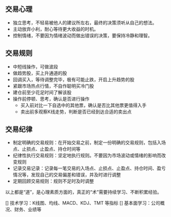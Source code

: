 ## 交易心理
- 独立思考，不轻易被他人的建议所左右，最终的决策须听从自己的想法。
- 主动放弃小利，耐心等待更大收益的时机。
- 控制情绪，不要因为情绪波动而做出错误的决策，要保持冷静和理智。

## 交易规则
- 中短线操作，可做波段
- 做趋势股，买上升通道的股
- 回调买入，等待调整完毕，极有可能止跌，开启上升趋势的股
- 紧跟市场热点行情，不自作聪明买冷门股
- 建仓前至少花足时间了解该股
- 操作前停顿、思考，确认是否进行操作
  - 买入前对比一下自选中的其他票，确认是否比其他票更值得入手
  - 卖出前多观察K线走势，判断是否已经到达合适的卖出点

## 交易纪律
- 制定明确的交易规则：在开始交易之前，制定一份明确的交易规则，包括入场点、止损点、止盈点、持仓时间等
- 纪律性执行交易规则：坚定地执行规则。不要因为市场波动或情绪的影响而改变规则
- 记录交易记录：记录每一笔交易的入场点、止损点、止盈点、持仓时间、盈亏情况等，发现自己的交易偏差和错误，并及时进行调整
- 定期回顾交易规则：规则不足时及时调整

以上都是“道”，是心理素质方面的，真正的“术”需要持续学习、不断积累经验。

[] 技术学习：K线图、均线、MACD、KDJ、TMT 等指标
[] 基本面学习：公司概况、财务、业绩等
